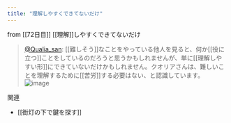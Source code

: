 ```yaml
---
title: "理解しやすくできてないだけ"
---
```


from [[72日目]]
[[理解]]しやすくできてないだけ
> [@Qualia_san](https://twitter.com/Qualia_san/status/1629202992900739072?s=20): [[難しそう]]なことをやっている他人を見ると、何か[[役に立つ]]ことをしているのだろうと思うかもしれませんが、単に[[理解しやすい形]]にできていないだけかもしれません。クオリアさんは、難しいことを理解するために[[苦労]]する必要はない、と認識しています。
> ![image](https://pbs.twimg.com/media/FpwXctiaUAEs95E.png)

関連
- [[街灯の下で鍵を探す]]

